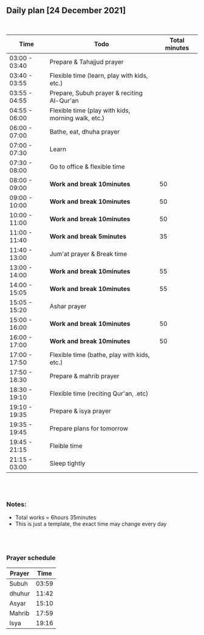 ## Daily plan [24 December 2021]
<br />

Time|                 Todo|                                                Total minutes    
|-|-|-|
03:00 - 03:40|        Prepare & Tahajjud prayer|
03:40 - 03:55|        Flexible time (learn, play with kids, etc.)|
03:55 - 04:55|        Prepare, Subuh prayer & reciting Al-Qur'an|
04:55 - 06:00|        Flexible time (play with kids, morning walk, etc.)|
06:00 - 07:00|        Bathe, eat, dhuha prayer|
07:00 - 07:30|        Learn|
07:30 - 08:00|        Go to office & flexible time|
08:00 - 09:00|        **Work and break 10minutes**|    50
09:00 - 10:00|        **Work and break 10minutes**|    50
10:00 - 11:00|        **Work and break 10minutes**|    50
11:00 - 11:40|        **Work and break 5minutes**|     35
11:40 - 13:00|        Jum'at prayer & Break time|
13:00 - 14:00|        **Work and break 10minutes**|    55
14:00 - 15:05|        **Work and break 10minutes**|    55
15:05 - 15:20|        Ashar prayer|
15:00 - 16:00|        **Work and break 10minutes**|    50
16:00 - 17:00|        **Work and break 10minutes**|    50
17:00 - 17:50|        Flexible time (bathe, play with kids, etc.)|
17:50 - 18:30|        Prepare & mahrib prayer|
18:30 - 19:10|        Flexible time (reciting Qur'an, .etc)|
19:10 - 19:35|        Prepare & isya prayer|
19:35 - 19:45|        Prepare plans for tomorrow
19:45 - 21:15|        Fleible time|
21:15 - 03:00|        Sleep tightly|

<br />
<br />

### Notes:<br />
- Total works = 6hours 35minutes
- This is just a template, the exact time may change every day

<br />
<br />

### Prayer schedule
Prayer|         Time
|-|-|
Subuh|          03:59
dhuhur|         11:42
Asyar|          15:10
Mahrib|         17:59
Isya|           19:16